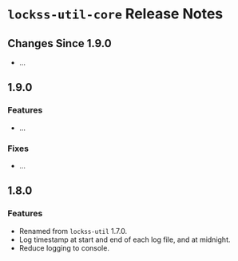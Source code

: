 # `lockss-util-core` Release Notes

## Changes Since 1.9.0

*   ...

## 1.9.0

### Features

*   ...

### Fixes

*   ...

## 1.8.0

### Features

*   Renamed from `lockss-util` 1.7.0.
*   Log timestamp at start and end of each log file, and at midnight.
*   Reduce logging to console.
